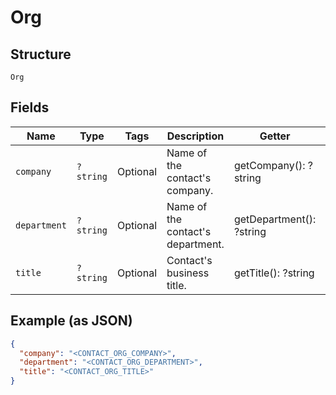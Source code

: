 
# Org

## Structure

`Org`

## Fields

| Name | Type | Tags | Description | Getter | Setter |
|  --- | --- | --- | --- | --- | --- |
| `company` | `?string` | Optional | Name of the contact's company. | getCompany(): ?string | setCompany(?string company): void |
| `department` | `?string` | Optional | Name of the contact's department. | getDepartment(): ?string | setDepartment(?string department): void |
| `title` | `?string` | Optional | Contact's business title. | getTitle(): ?string | setTitle(?string title): void |

## Example (as JSON)

```json
{
  "company": "<CONTACT_ORG_COMPANY>",
  "department": "<CONTACT_ORG_DEPARTMENT>",
  "title": "<CONTACT_ORG_TITLE>"
}
```

